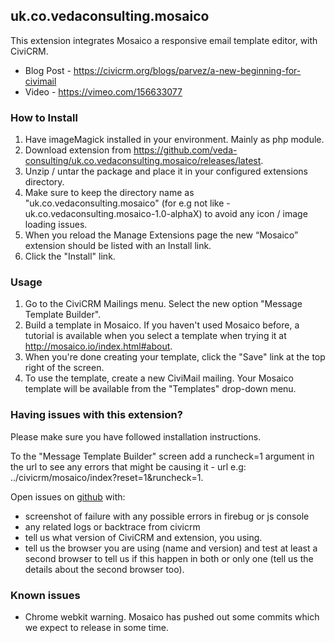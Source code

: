 ## uk.co.vedaconsulting.mosaico
This extension integrates Mosaico a responsive email template editor, with CiviCRM.
- Blog Post - https://civicrm.org/blogs/parvez/a-new-beginning-for-civimail
- Video - https://vimeo.com/156633077

### How to Install
1. Have imageMagick installed in your environment. Mainly as php module.
2. Download extension from https://github.com/veda-consulting/uk.co.vedaconsulting.mosaico/releases/latest.
3. Unzip / untar the package and place it in your configured extensions directory.
4. Make sure to keep the directory name as "uk.co.vedaconsulting.mosaico" (for e.g not like - uk.co.vedaconsulting.mosaico-1.0-alphaX) to avoid any icon / image loading issues.
5. When you reload the Manage Extensions page the new “Mosaico” extension should be listed with an Install link.
6. Click the "Install" link.

### Usage
1. Go to the CiviCRM Mailings menu.  Select the new option "Message Template Builder".
2. Build a template in Mosaico.  If you haven't used Mosaico before, a tutorial is available when you select a template when trying it at http://mosaico.io/index.html#about.
3. When you're done creating your template, click the "Save" link at the top right of the screen.
4. To use the template, create a new CiviMail mailing.  Your Mosaico template will be available from the "Templates" drop-down menu.

### Having issues with this extension?

Please make sure you have followed installation instructions. 

To the "Message Template Builder" screen add a runcheck=1 argument in the url to see any errors that might be causing it - url e.g: ../civicrm/mosaico/index?reset=1&runcheck=1.

Open issues on [github](https://github.com/veda-consulting/uk.co.vedaconsulting.mosaico/issues) with:
- screenshot of failure with any possible errors in firebug or js console
- any related logs or backtrace from civicrm
- tell us what version of CiviCRM and extension, you using.
- tell us the browser you are using (name and version) and test at least a second browser to tell us if this happen in both or only one (tell us the details about the second browser too).

### Known issues
- Chrome webkit warning. Mosaico has pushed out some commits which we expect to release in some time.

